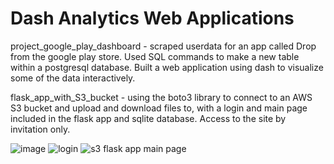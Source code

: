 # Dash Analytics Web Applications

project_google_play_dashboard - scraped userdata for an app called Drop from the google play store. Used SQL commands to make a new table within a postgresql database. Built a web application using dash to visualize some of the data interactively.

flask_app_with_S3_bucket - using the boto3 library to connect to an AWS S3 bucket and upload and download files to, with a login and main page included in the flask app and sqlite database. Access to the site by invitation only.

![image](https://user-images.githubusercontent.com/65369888/167690933-4d557470-ffec-48c4-baaa-c36415e99887.png)
![login](https://github.com/AndreHernandezRivera/Web-Application/assets/65369888/6caa4943-adda-4015-b5ef-96eebd2c4da1)
![s3 flask app main page](https://github.com/AndreHernandezRivera/Web-Application/assets/65369888/8c380f2f-f3f7-4a08-a33d-ab6513e9e04e)
